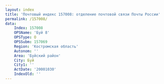 ```yaml
---
layout: index
title: 'Почтовый индекс 157008: отделение почтовой связи Почты России'
permalink: /157008/
data:
    Index: 157008
    OPSName: 'Буй 8'
    OPSType: О
    OPSSubm: 157069
    Region: 'Костромская область'
    Autonom: ''
    Area: 'Буйский район'
    City: Буй
    City1: ''
    ActDate: '20001030'
    IndexOld: ''
---
```

